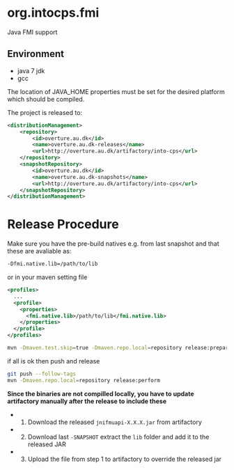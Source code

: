 # org.intocps.fmi
Java FMI support


## Environment

* java 7 jdk
* gcc


The location of JAVA_HOME properties must be set for the desired platform which should be compiled.



The project is released to:

```XML
<distributionManagement>
    <repository>
        <id>overture.au.dk</id>
        <name>overture.au.dk-releases</name>
        <url>http://overture.au.dk/artifactory/into-cps</url>
    </repository>
    <snapshotRepository>
        <id>overture.au.dk</id>
        <name>overture.au.dk-snapshots</name>
        <url>http://overture.au.dk/artifactory/into-cps</url>
    </snapshotRepository>
</distributionManagement>
```

# Release Procedure

Make sure you have the pre-build natives e.g. from last snapshot and that these are avaliable as:

```bash
-Dfmi.native.lib=/path/to/lib
```
or in your maven setting file

```xml
<profiles>
  ...
  <profile>
    <properties>
      <fmi.native.lib>/path/to/lib</fmi.native.lib>
    </properties>
  </profile>
</profiles>
```


```bash
mvn -Dmaven.test.skip=true -Dmaven.repo.local=repository release:prepare -DreleaseVersion=0.0.4 -DdevelopmentVersion=0.0.5-SNAPSHOT -DpushChanges=false
```

if all is ok then push and release

```bash
git push --follow-tags
mvn -Dmaven.repo.local=repository release:perform
```

**Since the binaries are not compilled locally, you have to update artifactory manually after the release to include these**

- 1. Download the released `jnifmuapi-X.X.X.jar` from artifactory
- 2. Download last `-SNAPSHOT` extract the `lib` folder and add it to the released JAR
- 3. Upload the file from step 1 to artifactory to override the released jar
